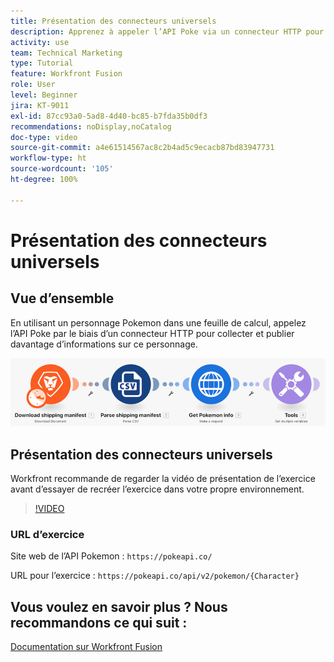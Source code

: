 ```yaml
---
title: Présentation des connecteurs universels
description: Apprenez à appeler l’API Poke via un connecteur HTTP pour collecter et publier des informations sur un personnage Pokemon, le tout à l’aide de  [!DNL Adobe Workfront Fusion].
activity: use
team: Technical Marketing
type: Tutorial
feature: Workfront Fusion
role: User
level: Beginner
jira: KT-9011
exl-id: 87cc93a0-5ad8-4d40-bc85-b7fda35b0df3
recommendations: noDisplay,noCatalog
doc-type: video
source-git-commit: a4e61514567ac8c2b4ad5c9ecacb87bd83947731
workflow-type: ht
source-wordcount: '105'
ht-degree: 100%

---
```


# Présentation des connecteurs universels

## Vue d’ensemble

En utilisant un personnage Pokemon dans une feuille de calcul, appelez l’API Poke par le biais d’un connecteur HTTP pour collecter et publier davantage d’informations sur ce personnage.

![Image du scénario Fusion](assets/universal-connectors-and-routing-1.png)

## Présentation des connecteurs universels

Workfront recommande de regarder la vidéo de présentation de l’exercice avant d’essayer de recréer l’exercice dans votre propre environnement.

>[!VIDEO](https://video.tv.adobe.com/v/335270/?quality=12&learn=on)

### URL d’exercice

Site web de l’API Pokemon : `https://pokeapi.co/`

URL pour l’exercice : `https://pokeapi.co/api/v2/pokemon/{Character}`


## Vous voulez en savoir plus ? Nous recommandons ce qui suit :

[Documentation sur Workfront Fusion](https://experienceleague.adobe.com/docs/workfront/using/adobe-workfront-fusion/workfront-fusion-2.html?lang=fr)
